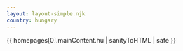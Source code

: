```yaml
---
layout: layout-simple.njk
country: hungary
---
```

{{ homepages[0].mainContent.hu | sanityToHTML | safe }}